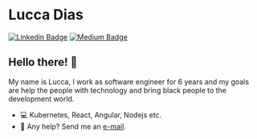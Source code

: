 # Lucca Dias

[![Linkedin Badge](https://img.shields.io/badge/-LinkedIn-blue?style=flat&logo=LinkedIn&logoColor=white)](https://www.linkedin.com/in/lucca-dias/)
[![Medium Badge](https://img.shields.io/badge/-Medium-000?style=flat&logo=Medium&logoColor=white)](https://medium.com/@luccadiass)

## Hello there! :metal:

My name is Lucca, I work as software engineer for 6 years and my goals are help the people with technology and bring black people to the development world. 

- 💻 Kubernetes, React, Angular, Nodejs etc.
- 📩 Any help? Send me an [e-mail](mailto:luccadiass@gmail.com).
